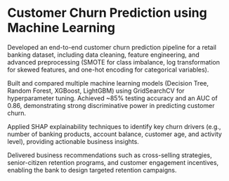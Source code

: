 # Customer Churn Prediction using Machine Learning

Developed an end-to-end customer churn prediction pipeline for a retail banking dataset, including data cleaning, feature engineering, and advanced preprocessing (SMOTE for class imbalance, log transformation for skewed features, and one-hot encoding for categorical variables).

Built and compared multiple machine learning models (Decision Tree, Random Forest, XGBoost, LightGBM) using GridSearchCV for hyperparameter tuning. Achieved ~85% testing accuracy and an AUC of 0.86, demonstrating strong discriminative power in predicting customer churn.

Applied SHAP explainability techniques to identify key churn drivers (e.g., number of banking products, account balance, customer age, and activity level), providing actionable business insights.

Delivered business recommendations such as cross-selling strategies, senior-citizen retention programs, and customer engagement incentives, enabling the bank to design targeted retention campaigns.
